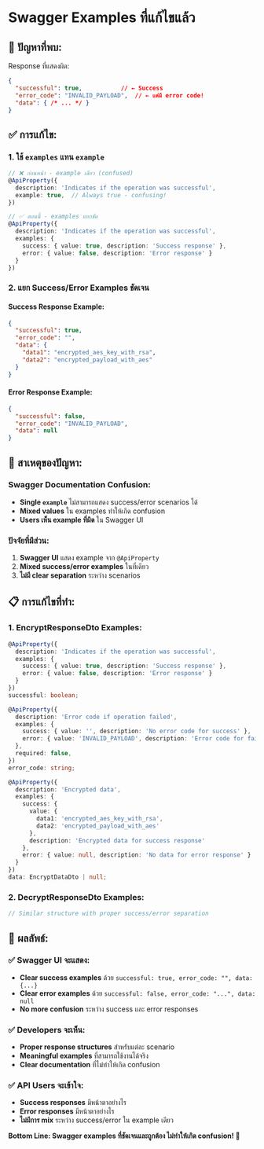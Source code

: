 # Swagger Examples ที่แก้ไขแล้ว

## 🎯 **ปัญหาที่พบ:**

Response ที่แสดงผิด:
```json
{
  "successful": true,           // ← Success
  "error_code": "INVALID_PAYLOAD",  // ← แต่มี error code! 
  "data": { /* ... */ }
}
```

## ✅ **การแก้ไข:**

### **1. ใช้ `examples` แทน `example`**

```typescript
// ❌ ก่อนหน้า - example เดียว (confused)
@ApiProperty({
  description: 'Indicates if the operation was successful',
  example: true,  // Always true - confusing!
})

// ✅ ตอนนี้ - examples แยกชัด
@ApiProperty({
  description: 'Indicates if the operation was successful',
  examples: {
    success: { value: true, description: 'Success response' },
    error: { value: false, description: 'Error response' }
  }
})
```

### **2. แยก Success/Error Examples ชัดเจน**

#### **Success Response Example:**
```json
{
  "successful": true,
  "error_code": "",
  "data": {
    "data1": "encrypted_aes_key_with_rsa",
    "data2": "encrypted_payload_with_aes"
  }
}
```

#### **Error Response Example:**
```json
{
  "successful": false,
  "error_code": "INVALID_PAYLOAD",
  "data": null
}
```

## 🔧 **สาเหตุของปัญหา:**

### **Swagger Documentation Confusion:**
- **Single `example`** ไม่สามารถแสดง success/error scenarios ได้
- **Mixed values** ใน examples ทำให้เกิด confusion
- **Users เห็น example ที่ผิด** ใน Swagger UI

### **ปัจจัยที่มีส่วน:**
1. **Swagger UI** แสดง example จาก `@ApiProperty`
2. **Mixed success/error examples** ในที่เดียว
3. **ไม่มี clear separation** ระหว่าง scenarios

## 📋 **การแก้ไขที่ทำ:**

### **1. EncryptResponseDto Examples:**
```typescript
@ApiProperty({
  description: 'Indicates if the operation was successful',
  examples: {
    success: { value: true, description: 'Success response' },
    error: { value: false, description: 'Error response' }
  }
})
successful: boolean;

@ApiProperty({
  description: 'Error code if operation failed',
  examples: {
    success: { value: '', description: 'No error code for success' },
    error: { value: 'INVALID_PAYLOAD', description: 'Error code for failed operation' }
  },
  required: false,
})
error_code: string;

@ApiProperty({
  description: 'Encrypted data',
  examples: {
    success: { 
      value: {
        data1: 'encrypted_aes_key_with_rsa',
        data2: 'encrypted_payload_with_aes'
      }, 
      description: 'Encrypted data for success response' 
    },
    error: { value: null, description: 'No data for error response' }
  }
})
data: EncryptDataDto | null;
```

### **2. DecryptResponseDto Examples:**
```typescript
// Similar structure with proper success/error separation
```

## 🚀 **ผลลัพธ์:**

### **✅ Swagger UI จะแสดง:**
- **Clear success examples** ด้วย `successful: true, error_code: "", data: {...}`
- **Clear error examples** ด้วย `successful: false, error_code: "...", data: null`
- **No more confusion** ระหว่าง success และ error responses

### **✅ Developers จะเห็น:**
- **Proper response structures** สำหรับแต่ละ scenario
- **Meaningful examples** ที่สามารถใช้งานได้จริง
- **Clear documentation** ที่ไม่ทำให้เกิด confusion

### **✅ API Users จะเข้าใจ:**
- **Success responses** มีหน้าตาอย่างไร
- **Error responses** มีหน้าตาอย่างไร
- **ไม่มีการ mix** ระหว่าง success/error ใน example เดียว

**Bottom Line: Swagger examples ที่ชัดเจนและถูกต้อง ไม่ทำให้เกิด confusion! 🎉**
